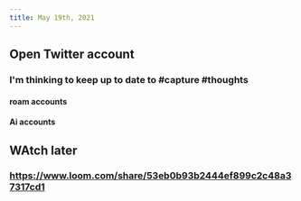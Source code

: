```yaml
---
title: May 19th, 2021
---
```


## Open Twitter account
### I'm thinking to keep up to date to #capture #thoughts
#### roam accounts
#### Ai accounts
## WAtch later
###
### https://www.loom.com/share/53eb0b93b2444ef899c2c48a37317cd1
